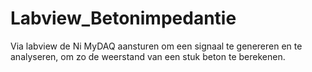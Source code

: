 # Labview_Betonimpedantie
Via labview de Ni MyDAQ aansturen om een signaal te genereren en te analyseren, om zo de weerstand van een stuk beton te berekenen.
